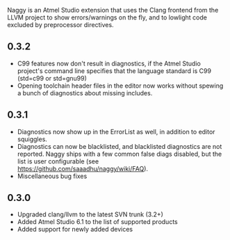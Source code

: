 Naggy is an Atmel Studio extension that uses the Clang frontend from the LLVM project to show errors/warnings on the fly, and to lowlight code excluded by preprocessor directives.

0.3.2
------

* C99 features now don't result in diagnostics, if the Atmel Studio project's command line specifies that the language standard is C99 (std=c99 or std=gnu99)
* Opening toolchain header files in the editor now works without spewing a bunch of diagnostics about missing includes.

0.3.1
------

* Diagnostics now show up in the ErrorList as well, in addition to editor squiggles.
* Diagnostics can now be blacklisted, and blacklisted diagnostics are not reported.
  Naggy ships with a few common false diags disabled, but the list is user 
  configurable (see https://github.com/saaadhu/naggy/wiki/FAQ).
* Miscellaneous bug fixes

0.3.0
------

* Upgraded clang/llvm to the latest SVN trunk (3.2+)
* Added Atmel Studio 6.1 to the list of supported products
* Added support for newly added devices
